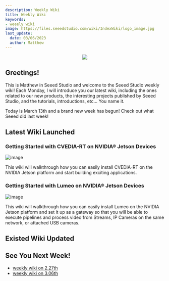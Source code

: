```yaml
---
description: Weekly Wiki
title: Weekly Wiki
keywords:
- weeely wiki
image: https://files.seeedstudio.com/wiki/IndexWiki/logo_image.jpg
last_update:
  date: 03/06/2023
  author: Matthew
---
```


<div align="center"><img width="{1000}" src="https://files.seeedstudio.com/wiki/IndexWiki/logo.png" /></div>

## Greetings!

This is Matthew in Seeed Studio and welcome to the Seeed Studio weekly wiki! Each Monday, I will introduce you our latest wiki, including the ones related to our new products, the interesting projects published by Seeed Studio, and the tutorials, introductions, etc... You name it.

Today is March 13th and a brand new week has begun! Check out what Seeed did last week!

## Latest Wiki Launched

### Getting Started with CVEDIA-RT on NVIDIA® Jetson Devices

![image](https://files.seeedstudio.com/wiki/CVEDIA/thumb.gif)

This wiki will walkthrough how you can easily install CVEDIA-RT on the NVIDIA Jetson platform and start building exciting applications.

### Getting Started with Lumeo on NVIDIA® Jetson Devices

![image](https://files.seeedstudio.com/wiki/Lumeo/thumb.gif)

This wiki will walkthrough how you can easily install Lumeo on the NVIDIA Jetson platform and set it up as a gateway so that you will be able to execute pipelines and process video from Streams, IP Cameras on the same network, or attached USB cameras.

## Existed Wiki Updated

## See You Next Week!

- [weekly wiki on 2.27th](/Seeed_Elderly/weekly_wiki/wiki227)
- [weekly wiki on 3.06th](/Seeed_Elderly/weekly_wiki/wiki306)
